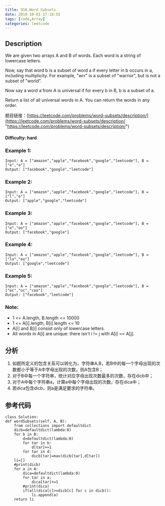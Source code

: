 ```yaml
---
title: 916.Word Subsets
date: 2018-10-01 17:18:55
tags: [code,Array]
categories: leetcode
---
```

## Description

We are given two arrays A and B of words.  Each word is a string of lowercase letters.

Now, say that word b is a subset of word a if every letter in b occurs in a, including multiplicity.  For example, "wrr" is a subset of "warrior", but is not a subset of "world".

Now say a word a from A is universal if for every b in B, b is a subset of a. 

Return a list of all universal words in A.  You can return the words in any order.

题目链接：[https://leetcode.com/problems/word-subsets/description/](https://leetcode.com/problems/word-subsets/description/ "https://leetcode.com/problems/word-subsets/description/")

#### Difficulty: hard

<!-- more -->

### Example 1:

	Input: A = ["amazon","apple","facebook","google","leetcode"], B = ["e","o"]
	Output: ["facebook","google","leetcode"]

### Example 2:

	Input: A = ["amazon","apple","facebook","google","leetcode"], B = ["l","e"]
	Output: ["apple","google","leetcode"]

### Example 3:

	Input: A = ["amazon","apple","facebook","google","leetcode"], B = ["e","oo"]
	Output: ["facebook","google"]

### Example 4:

	Input: A = ["amazon","apple","facebook","google","leetcode"], B = ["lo","eo"]
	Output: ["google","leetcode"]

### Example 5:

	Input: A = ["amazon","apple","facebook","google","leetcode"], B = ["ec","oc","ceo"]
	Output: ["facebook","leetcode"]


### Note:

- 1 <= A.length, B.length <= 10000
- 1 <= A[i].length, B[i].length <= 10
- A[i] and B[i] consist only of lowercase letters.
- All words in A[i] are unique: there isn't i != j with A[i] == A[j].

## 分析

1. 如题所定义的包含关系可以转化为，字符串A,B，若B中的每一个字母出现的次数都小于等于A中字母出现的次数，则A包含B；
2. 对于B中每一个字符串，统计对应字母出现次数最多的次数，存在dicb中；
3. 对于A中每个字符串a，计算a中每个字母出现的次数，存在dica中；
4. 若dica包含dicb，则a是满足要求的字符串。

## 参考代码

	class Solution:
    def wordSubsets(self, A, B):
        from collections import defaultdict
        dicb=defaultdict(lambda:0)
        for b in B:
            d=defaultdict(lambda:0)
            for tar in b:
                d[tar]+=1
            for tar in d:
                dicb[tar]=max(dicb[tar],d[tar])
        li=[]
        #print(dicb)
        for a in A:
            dica=defaultdict(lambda:0)
            for tar in a:
                dica[tar]+=1
            #print(dica)
            if(all(dica[c]>=dicb[c] for c in dicb)):
                li.append(a)
        return li
        


